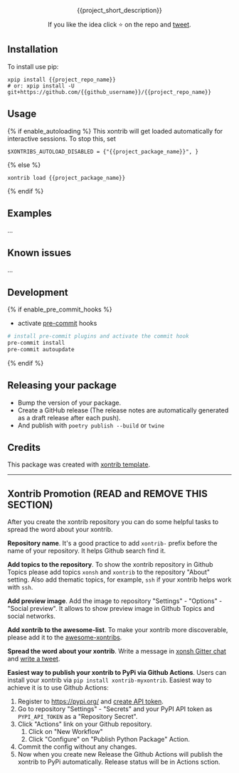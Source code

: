 <p align="center">
{{project_short_description}}
</p>

<p align="center">  
If you like the idea click ⭐ on the repo and <a href="https://twitter.com/intent/tweet?text=Nice%20xontrib%20for%20the%20xonsh%20shell!&url=https://github.com/{{github_username}}/{{project_repo_name}}" target="_blank">tweet</a>.
</p>


## Installation

To install use pip:

```xsh
xpip install {{project_repo_name}}
# or: xpip install -U git+https://github.com/{{github_username}}/{{project_repo_name}}
```

## Usage

{% if enable_autoloading %}
This xontrib will get loaded automatically for interactive sessions.
To stop this, set

```xsh
$XONTRIBS_AUTOLOAD_DISABLED = {"{{project_package_name}}", }
```
{% else %}
```xsh
xontrib load {{project_package_name}}
```
{% endif %}

## Examples

...

## Known issues

...

## Development
{% if enable_pre_commit_hooks %}
- activate [pre-commit](https://github.com/pre-commit/pre-commit) hooks
```sh
# install pre-commit plugins and activate the commit hook 
pre-commit install
pre-commit autoupdate
```
{% endif %}

## Releasing your package

- Bump the version of your package.
- Create a GitHub release (The release notes are automatically generated as a draft release after each push).
- And publish with `poetry publish --build` or `twine`

## Credits

This package was created with [xontrib template](https://github.com/xonsh/xontrib-template).


--------------------

## Xontrib Promotion (READ and REMOVE THIS SECTION)

After you create the xontrib repository you can do some helpful tasks to spread the word about your xontrib.

**Repository name**. It's a good practice to add `xontrib-` prefix before the name of your repository. It helps Github search find it.

**Add topics to the repository**. To show the xontrib repository in Github Topics please add topics `xonsh` and `xontrib` to the repository "About" setting. Also add thematic topics, for example,  `ssh` if your xontrib helps work with `ssh`.

**Add preview image**. Add the image to repository "Settings" - "Options" - "Social preview". It allows to show preview image in Github Topics and social networks.

**Add xontrib to the awesome-list**. To make your xontrib more discoverable, please add it to the [awesome-xontribs](https://github.com/xonsh/awesome-xontribs).

**Spread the word about your xontrib**. Write a message in [xonsh Gitter chat](https://gitter.im/xonsh/xonsh?utm_source=xontrib-template&utm_medium=xontrib-template-promo&utm_campaign=xontrib-template-promo&utm_content=xontrib-template-promo) and [write a tweet](https://twitter.com/intent/tweet?text=xonsh%20is%20a%20Python-powered,%20cross-platform,%20Unix-gazing%20shell%20language%20and%20command%20prompt.&url=https://github.com/{{github_username}}/{{project_repo_name}}). 

**Easiest way to publish your xontrib to PyPi via Github Actions**. Users can install your xontrib via `pip install xontrib-myxontrib`. Easiest way to achieve it is to use Github Actions:

1. Register to https://pypi.org/ and [create API token](https://pypi.org/help/#apitoken).
2. Go to repository "Settings" - "Secrets" and your PyPI API token as `PYPI_API_TOKEN` as a "Repository Secret".
3. Click "Actions" link on your Github repository.
   1. Click on "New Workflow"
   2. Click "Configure" on "Publish Python Package" Action.
4. Commit the config without any changes.
5. Now when you create new Release the Github Actions will publish the xontrib to PyPi automatically. Release status will be in Actions sction.
